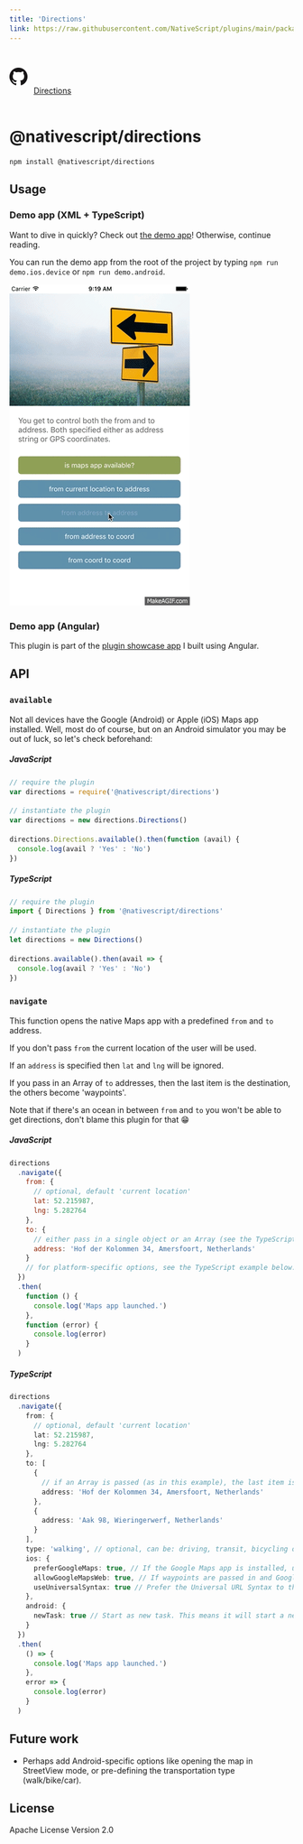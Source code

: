 ```yaml
---
title: 'Directions'
link: https://raw.githubusercontent.com/NativeScript/plugins/main/packages/directions/README.md
---
```


<div style="width: 100%; padding: 1.2em 0em">
	<img alt="github logo" src="../assets/images/github/GitHub-Mark-32px.png" style="display: inline; margin: 1em 0.5em 1em 0em">
	<a href="https://github.com/NativeScript/plugins/tree/main/packages/directions" target="_blank" noopener>Directions</a>
</div>

# @nativescript/directions

```cli
npm install @nativescript/directions
```

## Usage

### Demo app (XML + TypeScript)

Want to dive in quickly? Check out [the demo app](https://github.com/EddyVerbruggen/nativescript-directions/tree/9a9f1ff0de551c447a87b3513a5453f1b962c33c/demo)! Otherwise, continue reading.

You can run the demo app from the root of the project by typing `npm run demo.ios.device` or `npm run demo.android`.

<img src="https://raw.githubusercontent.com/EddyVerbruggen/nativescript-directions/master/media/directions-animated.gif" width="320px" height="570px"/>

### Demo app (Angular)

This plugin is part of the [plugin showcase app](https://github.com/EddyVerbruggen/nativescript-pluginshowcase/tree/master/app/mapping) I built using Angular.

## API

### `available`

Not all devices have the Google (Android) or Apple (iOS) Maps app installed. Well, most do of course, but on an Android simulator you may be out of luck, so let's check beforehand:

##### JavaScript

```js
// require the plugin
var directions = require('@nativescript/directions')

// instantiate the plugin
var directions = new directions.Directions()

directions.Directions.available().then(function (avail) {
  console.log(avail ? 'Yes' : 'No')
})
```

##### TypeScript

```typescript
// require the plugin
import { Directions } from '@nativescript/directions'

// instantiate the plugin
let directions = new Directions()

directions.available().then(avail => {
  console.log(avail ? 'Yes' : 'No')
})
```

### `navigate`

This function opens the native Maps app with a predefined `from` and `to` address.

If you don't pass `from` the current location of the user will be used.

If an `address` is specified then `lat` and `lng` will be ignored.

If you pass in an Array of `to` addresses, then the last item is the destination, the others become 'waypoints'.

Note that if there's an ocean in between `from` and `to` you won't be able to get directions, don't blame this plugin for that 😁

##### JavaScript

```js
directions
  .navigate({
    from: {
      // optional, default 'current location'
      lat: 52.215987,
      lng: 5.282764
    },
    to: {
      // either pass in a single object or an Array (see the TypeScript example below)
      address: 'Hof der Kolommen 34, Amersfoort, Netherlands'
    }
    // for platform-specific options, see the TypeScript example below.
  })
  .then(
    function () {
      console.log('Maps app launched.')
    },
    function (error) {
      console.log(error)
    }
  )
```

##### TypeScript

```typescript
directions
  .navigate({
    from: {
      // optional, default 'current location'
      lat: 52.215987,
      lng: 5.282764
    },
    to: [
      {
        // if an Array is passed (as in this example), the last item is the destination, the addresses in between are 'waypoints'.
        address: 'Hof der Kolommen 34, Amersfoort, Netherlands'
      },
      {
        address: 'Aak 98, Wieringerwerf, Netherlands'
      }
    ],
    type: 'walking', // optional, can be: driving, transit, bicycling or walking
    ios: {
      preferGoogleMaps: true, // If the Google Maps app is installed, use that one instead of Apple Maps, because it supports waypoints. Default true.
      allowGoogleMapsWeb: true, // If waypoints are passed in and Google Maps is not installed, you can either open Apple Maps and the first waypoint is used as the to-address (the rest is ignored), or you can open Google Maps on web so all waypoints are shown (set this property to true). Default false.
      useUniversalSyntax: true // Prefer the Universal URL Syntax to the comgooglemaps:// url scheme. Useful if Google Maps does not load correctly.
    },
    android: {
      newTask: true // Start as new task. This means it will start a new history stack instead of using the current app. Default true.
    }
  })
  .then(
    () => {
      console.log('Maps app launched.')
    },
    error => {
      console.log(error)
    }
  )
```

## Future work

- Perhaps add Android-specific options like opening the map in StreetView mode, or pre-defining the transportation type (walk/bike/car).

## License

Apache License Version 2.0

